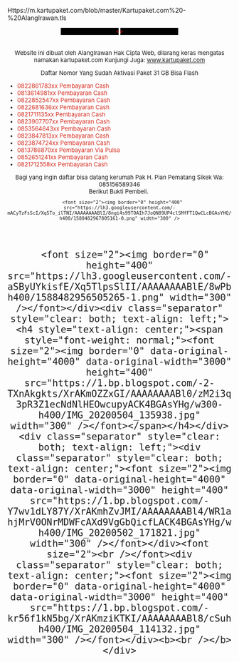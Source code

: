 Https://m.kartupaket.com/blob/master/Kartupaket.com%20-%20AlangIrawan.tls

<div style="text-align: center;">
<span style="font-size: x-large;"><font size="2">
<marquee bgcolor="black" direction="left" style="color: red;" width="130">
&lt;&lt; ALANGIRAWAN OFFICIAL WEB &gt;&gt;
</marquee>
<marquee bgcolor="black" direction="right" style="color: red;" width="130">
&lt;&lt; ALANGIRAWAN OFFICIAL WEB &gt;&gt;
</marquee>

<font size="2"><br />
Website ini dibuat oleh AlangIrawan Hak Cipta Web, dilarang keras mengatas
namakan kartupaket.com
Kunjungi Juga: <a href="http://www.kartupaket.com/">www.kartupaket.com</a>
<br />
</font><div><font size="2">Daftar Nomor Yang Sudah Aktivasi Paket 31 GB Bisa Flash</font></div>
<div>
  <ul style="text-align: left;">
    <li><font color="#d52c1f" size="2">0822861783xx Pembayaran Cash</font></li>
    <li><font color="#d52c1f" size="2">0813614981xx Pembayaran Cash</font></li>
    <li><font color="#d52c1f" size="2">0822852547xx Pembayaran Cash</font></li>
    <li><font color="#d52c1f" size="2">0822681636xx Pembayaran Cash</font></li>
    <li><font color="#d52c1f" size="2">0821711135xx Pembayaran Cash</font></li>
    <li><font color="#d52c1f" size="2">0823907707xx Pembayaran Cash</font></li>
    <li><font color="#d52c1f" size="2">0853564643xx Pembayaran Cash</font></li>
    <li><font color="#d52c1f" size="2">0823847813xx Pembayaran Cash</font></li>
    <li><font color="#d52c1f" size="2">0823874724xx Pembayaran Cash</font></li>
    <li><font color="#d52c1f" size="2">0813786870xx Pembayaran Via Pulsa</font></li><li><font color="#d52c1f" size="2">0852651241xx Pembayaran Cash</font></li><li><font color="#d52c1f" size="2">0821712558xx Pembayaran Cash</font></li></ul><ul style="text-align: left;">
  </ul>
</div>
<div>
  <font size="2">Bagi yang ingin daftar bisa datang kerumah Pak H. Pian Pematang Sikek Wa:
    085156589346</font></div>
<font size="2">Berikut Bukti Pembeli.&nbsp;<br />
</font><div class="separator" style="clear: both; text-align: center;">
  
      <font size="2"><img border="0" height="400" src="https://lh3.googleusercontent.com/-mACyTzFsScI/Xq5To_ilTNI/AAAAAAAABlI/8ngi4s99TOAIh7JoQN89UP4clSMfFT1QwCLcBGAsYHQ/w300-h400/1588482967805161-0.png" width="300" />
    
  
</font></div><div class="separator" style="clear: both; text-align: left;"><font size="2"><br /></font></div>
<div class="separator" style="clear: both; text-align: center;">
  
      <font size="2"><img border="0" height="400" src="https://lh3.googleusercontent.com/-aSByUYkisfE/Xq5TlpsSlII/AAAAAAAABlE/8wPb5oZsYlY_yPEEb2YzLxKb9vIS58TIQCLcBGAsYHQ/w300-h400/1588482956505265-1.png" width="300" /></font></div><div class="separator" style="clear: both; text-align: left;"><h4 style="text-align: center;"><span style="font-weight: normal;"><font size="2"><img border="0" data-original-height="4000" data-original-width="3000" height="400" src="https://1.bp.blogspot.com/-2-TXnAkgkts/XrAKmOZZxGI/AAAAAAAABl0/zM2i3qUYNNM-3pR3Z1ecNdNlHEOwcupyACK4BGAsYHg/w300-h400/IMG_20200504_135938.jpg" width="300" /></font></span></h4></div><div class="separator" style="clear: both; text-align: left;"><div class="separator" style="clear: both; text-align: center;"><font size="2"><img border="0" data-original-height="4000" data-original-width="3000" height="400" src="https://1.bp.blogspot.com/-Y7wv1dLY87Y/XrAKmhZvJMI/AAAAAAAABl4/WR1a-hjMrV0ONrMDWFcAXd9VgGbQicfLACK4BGAsYHg/w300-h400/IMG_20200502_171821.jpg" width="300" /></font></div><font size="2"><br /></font><div class="separator" style="clear: both; text-align: center;"><font size="2"><img border="0" data-original-height="4000" data-original-width="3000" height="400" src="https://1.bp.blogspot.com/-kr56f1kN5bg/XrAKmziKTKI/AAAAAAAABl8/cSuhNBnqtdUlMNtOGf17OjdkNyLRVjtFACK4BGAsYHg/w300-h400/IMG_20200504_114132.jpg" width="300" /></font></div><b><br /></b></div>
</span></div>
